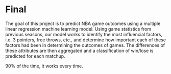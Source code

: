 # Final

The goal of this project is to predict NBA game outcomes using a multiple linear regression machine learning model. Using game statistics from previous seasons, our model works to identify the most influencial factors, i.e. 3 pointers, free throws, etc., and determine how important each of these factors had been in determining the outcomes of games. The differences of these attributes are then aggregated and a classification of win/lose is predicted for each matchup. 

90% of the time, it works every time.
